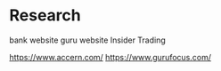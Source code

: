 # Research 

bank website 
guru website
Insider Trading

https://www.accern.com/
https://www.gurufocus.com/



